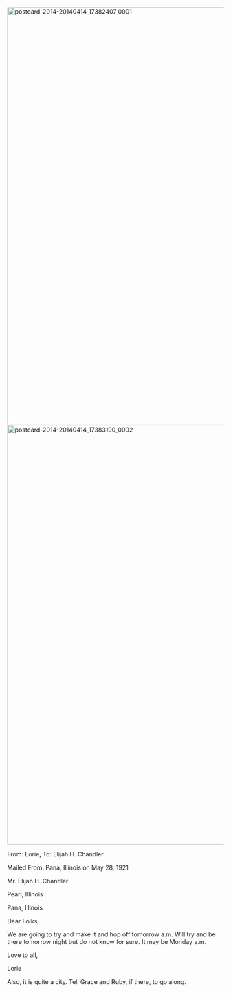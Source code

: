 <html><body><a href="http://107.170.91.122/wp-content/uploads/2014/04/postcard-2014-20140414_17382407_0001.jpg"><img class="alignnone size-full wp-image-215" src="http://107.170.91.122/wp-content/uploads/2014/04/postcard-2014-20140414_17382407_0001.jpg" alt="postcard-2014-20140414_17382407_0001" width="1533" height="970"></a><a href="http://107.170.91.122/wp-content/uploads/2014/04/postcard-2014-20140414_17383190_0002.jpg"><img class="alignnone size-full wp-image-214" src="http://107.170.91.122/wp-content/uploads/2014/04/postcard-2014-20140414_17383190_0002.jpg" alt="postcard-2014-20140414_17383190_0002" width="1548" height="973"></a>



From: Lorie, To: Elijah H. Chandler

Mailed From: Pana, Illinois on May 28, 1921



Mr. Elijah H. Chandler

Pearl, Illinois



Pana, Illinois

Dear Folks,

We are going to try and make it and hop off tomorrow a.m. Will try and be there tomorrow night but do not know for sure. It may be Monday a.m.

Love to all,

Lorie

Also, it is quite a city. Tell Grace and Ruby, if there, to go along.



 </body></html>